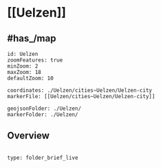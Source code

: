 # [[Uelzen]] 


## #has_/map 


```leaflet
id: Uelzen
zoomFeatures: true 
minZoom: 2 
maxZoom: 18
defaultZoom: 10

coordinates: ./Uelzen/cities~Uelzen/Uelzen-city 
markerFile: [[Uelzen/cities~Uelzen/Uelzen-city]] 

geojsonFolder: ./Uelzen/
markerFolder: ./Uelzen/
```



## Overview
 
```folderv
```

```ccard
type: folder_brief_live
```
 
